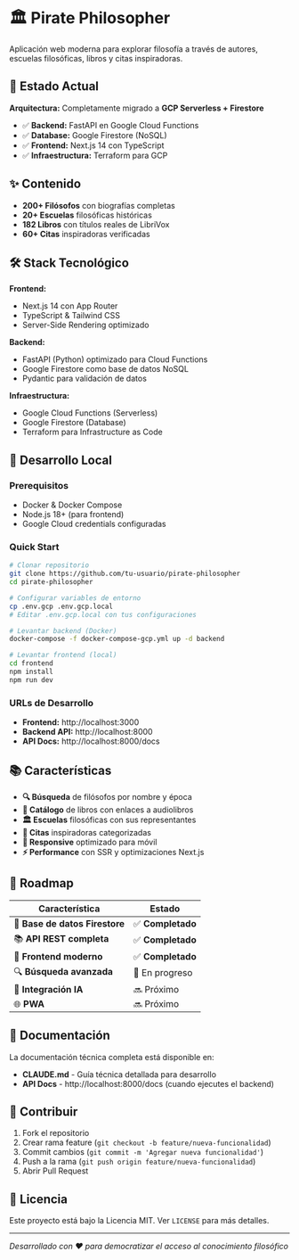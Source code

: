 # 🏛️ Pirate Philosopher

Aplicación web moderna para explorar filosofía a través de autores, escuelas filosóficas, libros y citas inspiradoras.

## 🌟 Estado Actual

**Arquitectura:** Completamente migrado a **GCP Serverless + Firestore**

- ✅ **Backend:** FastAPI en Google Cloud Functions
- ✅ **Database:** Google Firestore (NoSQL)
- ✅ **Frontend:** Next.js 14 con TypeScript
- ✅ **Infraestructura:** Terraform para GCP

## ✨ Contenido

- **200+ Filósofos** con biografías completas
- **20+ Escuelas** filosóficas históricas
- **182 Libros** con títulos reales de LibriVox
- **60+ Citas** inspiradoras verificadas

## 🛠️ Stack Tecnológico

**Frontend:**
- Next.js 14 con App Router
- TypeScript & Tailwind CSS
- Server-Side Rendering optimizado

**Backend:**
- FastAPI (Python) optimizado para Cloud Functions
- Google Firestore como base de datos NoSQL
- Pydantic para validación de datos

**Infraestructura:**
- Google Cloud Functions (Serverless)
- Google Firestore (Database)
- Terraform para Infrastructure as Code

## 🚀 Desarrollo Local

### Prerequisitos
- Docker & Docker Compose
- Node.js 18+ (para frontend)
- Google Cloud credentials configuradas

### Quick Start

```bash
# Clonar repositorio
git clone https://github.com/tu-usuario/pirate-philosopher
cd pirate-philosopher

# Configurar variables de entorno
cp .env.gcp .env.gcp.local
# Editar .env.gcp.local con tus configuraciones

# Levantar backend (Docker)
docker-compose -f docker-compose-gcp.yml up -d backend

# Levantar frontend (local)
cd frontend
npm install
npm run dev
```

### URLs de Desarrollo
- **Frontend:** http://localhost:3000
- **Backend API:** http://localhost:8000
- **API Docs:** http://localhost:8000/docs

## 📚 Características

- **🔍 Búsqueda** de filósofos por nombre y época
- **📖 Catálogo** de libros con enlaces a audiolibros
- **🏛️ Escuelas** filosóficas con sus representantes
- **💬 Citas** inspiradoras categorizadas
- **📱 Responsive** optimizado para móvil
- **⚡ Performance** con SSR y optimizaciones Next.js

## 🚧 Roadmap

| Característica | Estado |
|---------------|--------|
| 🧱 **Base de datos Firestore** | ✅ **Completado** |
| 📚 **API REST completa** | ✅ **Completado** |
| 🎨 **Frontend moderno** | ✅ **Completado** |
| 🔍 **Búsqueda avanzada** | 🔄 En progreso |
| 🤖 **Integración IA** | 🔜 Próximo |
| 🌐 **PWA** | 🔜 Próximo |

## 📄 Documentación

La documentación técnica completa está disponible en:
- **CLAUDE.md** - Guía técnica detallada para desarrollo
- **API Docs** - http://localhost:8000/docs (cuando ejecutes el backend)

## 🤝 Contribuir

1. Fork el repositorio
2. Crear rama feature (`git checkout -b feature/nueva-funcionalidad`)
3. Commit cambios (`git commit -m 'Agregar nueva funcionalidad'`)
4. Push a la rama (`git push origin feature/nueva-funcionalidad`)
5. Abrir Pull Request

## 📜 Licencia

Este proyecto está bajo la Licencia MIT. Ver `LICENSE` para más detalles.

---

*Desarrollado con ❤️ para democratizar el acceso al conocimiento filosófico*

<!-- CI/CD Test - Trigger deployment -->